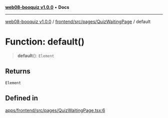[**web08-booquiz v1.0.0**](../../../../../README.md) • **Docs**

***

[web08-booquiz v1.0.0](../../../../../modules.md) / [frontend/src/pages/QuizWaitingPage](../README.md) / default

# Function: default()

> **default**(): `Element`

## Returns

`Element`

## Defined in

[apps/frontend/src/pages/QuizWaitingPage.tsx:6](https://github.com/boostcampwm-2024/web08-BooQuiz/blob/7476b6206e2a8c55cace72cc6ee6a8796386519f/apps/frontend/src/pages/QuizWaitingPage.tsx#L6)
